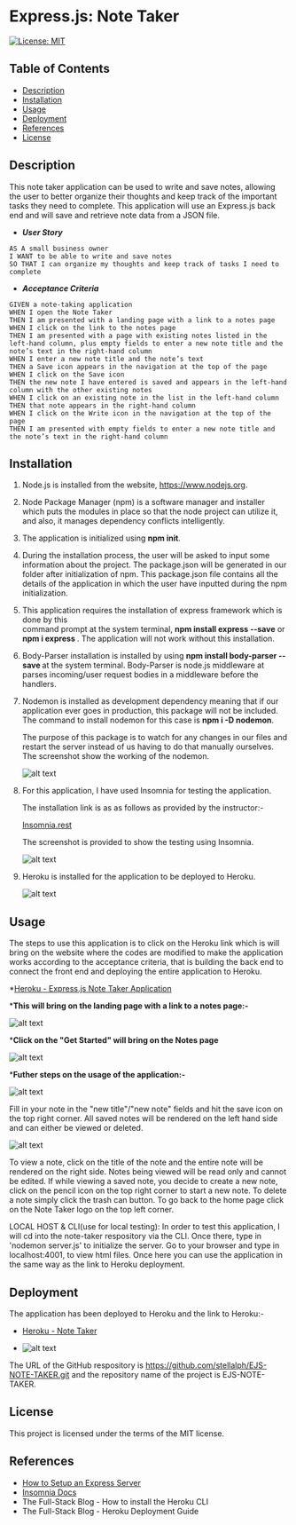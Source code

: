 # Express.js: Note Taker

[![License: MIT](https://img.shields.io/badge/License-MIT-yellow.svg)](https://opensource.org/licenses/MIT)


## Table of Contents
* [Description](#description)
* [Installation](#installation)
* [Usage](#usage)
* [Deployment](#deployment)
* [References](#references)
* [License](#license)

## Description

This note taker application can be used to write and save notes, allowing the user to better organize their thoughts and keep track of the important tasks they need to complete.  This application will use an Express.js back end and will save and retrieve note data from a JSON file. 

   * <strong><em>User Story</em></strong>
```
AS A small business owner
I WANT to be able to write and save notes
SO THAT I can organize my thoughts and keep track of tasks I need to complete
```
   * <strong><em>Acceptance Criteria</em></strong>
```
GIVEN a note-taking application
WHEN I open the Note Taker
THEN I am presented with a landing page with a link to a notes page
WHEN I click on the link to the notes page
THEN I am presented with a page with existing notes listed in the left-hand column, plus empty fields to enter a new note title and the note’s text in the right-hand column
WHEN I enter a new note title and the note’s text
THEN a Save icon appears in the navigation at the top of the page
WHEN I click on the Save icon
THEN the new note I have entered is saved and appears in the left-hand column with the other existing notes
WHEN I click on an existing note in the list in the left-hand column
THEN that note appears in the right-hand column
WHEN I click on the Write icon in the navigation at the top of the page
THEN I am presented with empty fields to enter a new note title and the note’s text in the right-hand column
```
   
## Installation

1. Node.js is installed from the website, https://www.nodejs.org. 

2. Node Package Manager (npm) is a software manager and installer which puts the modules in 
   place so that the node project can utilize it, and also, it manages dependency conflicts intelligently.

3. The application is initialized using <strong>npm init</strong>.
                 
4. During the installation process, the user will be asked to input some information about the 
   project.  The package.json will be generated in our folder after initialization of npm.  This package.json file contains all the details of the application in which the user have inputted during the npm initialization.

5. This application requires the installation of express framework which is done by this  
   command prompt at the system terminal, <strong>npm install express --save</strong> or <strong> npm i express </strong>.  The application will not work without this installation.   

6. Body-Parser installation is installed by using <strong>npm install body-parser -- save
   </strong>at the system terminal. Body-Parser is node.js middleware at parses incoming/user request bodies in a middleware before the handlers.        

7. Nodemon is installed as development dependency meaning that if our application 
   ever goes in production, this package will not be included.  The command to install nodemon for this case is <strong>npm i -D nodemon</strong>.
 
   The purpose of this package is to watch for any changes in our files and restart the server instead of us having to do that manually ourselves.  The screenshot show the working of the nodemon.
  
      ![alt text](./public/assets/img06.png)  

8. For this application, I have used Insomnia for testing the application.

   The installation link is as as follows as provided by the instructor:-

      [Insomnia.rest](https://insomnia.rest/download)
 
   The screenshot is provided to show the testing using Insomnia.

      ![alt text](./public/assets/img13.png) 

9.  Heroku is installed for the application to be deployed to Heroku. 

      ![alt text](./public/assets/img08.png)

## Usage

The steps to use this application is to click on the Heroku link which is will bring on the website where the codes are modified to make the application works according to the acceptance criteria, that is building the back end to connect the front end and deploying the entire application to Heroku.

   *[Heroku - Express.js Note Taker Application](https://note-taker-app-stella.herokuapp.com/)

   *<strong>This will bring on the landing page with a link to a notes page:-</strong>

![alt text](./public/assets/img14.png)

   *<strong>Click on the "Get Started" will bring on the Notes page</strong>

![alt text](./public/assets/img01.png)

   *<strong>Futher steps on the usage of the application:-</strong>

![alt text](./public/assets/img01.png)

Fill in your note in the "new title"/"new note" fields and hit the save icon on the top right corner. All saved notes will be rendered on the left hand side and can either be viewed or deleted. 

![alt text](./public/assets/img02.png)

To view a note, click on the title of the note and the entire note will be rendered on the right side. Notes being viewed will be read only and cannot be edited. If while viewing a saved note, you decide to create a new note, click on the pencil icon on the top right corner to start a new note. To delete a note simply click the trash can button. To go back to the home page click on the Note Taker logo on the top left corner.


LOCAL HOST & CLI(use for local testing): In order to test this application, I will cd into the note-taker respository via the CLI. Once there, type in 'nodemon server.js' to initialize the server. Go to your browser and type in localhost:4001, to view html files. Once here you can use the application in the same way as the link to Heroku deployment.

## Deployment

The application has been deployed to Heroku and the link to Heroku:-

 * [Heroku - Note Taker](https://note-taker-app-stella.herokuapp.com/)

 * ![alt text](./public/assets/img07.png)

The URL of the GitHub respository is https://github.com/stellalph/EJS-NOTE-TAKER.git and the repository name of the project is EJS-NOTE-TAKER.


## License
  
This project is licensed under the terms of the MIT license.

## References
* [How to Setup an Express Server](https://medium.com/@ralph1786/how-to-setup-an-express-server-5fd9cd9ae073)
* [Insomnia Docs](https://docs.insomnia.rest/insomnia/get-started)
* The Full-Stack Blog - How to install the Heroku CLI
* The Full-Stack Blog - Heroku Deployment Guide